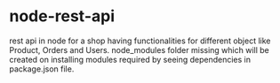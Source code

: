 # node-rest-api
rest api in node for a shop having functionalities for different object like Product, Orders and Users.
node_modules folder missing which will be created on installing modules required by seeing dependencies in package.json file.
